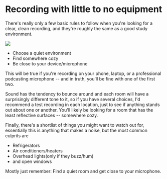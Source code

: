 # Recording with little to no equipment

There's really only a few basic rules to follow when you're looking for a clear, clean recording, and they're roughly the same as a good study environment.

![](https://www.prnewsonline.com/wp-content/uploads/2019/08/shutterstock_163052525-730x342.jpg)

 - Choose a quiet environment
 - Find somewhere cozy
 - Be close to your device/microphone

This will be true if you're recording on your phone, laptop, or a professional podcasting microphone -- and in truth, you'll be fine with one of the first two.

Sound has the tendency to bounce around and each room will have a surprisingly different tone to it, so if you have several choices, I'd recommend a test recording in each location, just to see if anything stands out about one or another. You'll likely be looking for a room that has the least reflective surfaces -- somewhere cozy.

Finally, there's a shortlist of things you might want to watch out for, essentially this is anything that makes a noise, but the most common culprits are
  - Refrigerators
  - Air conditioners/heaters
  - Overhead lights(only if they buzz/hum)
  - and open windows

Mostly just remember: Find a quiet room and get close to your microphone.
